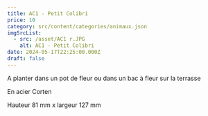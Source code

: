```yaml
---
title: AC1 - Petit Colibri
price: 10
category: src/content/categories/animaux.json
imgSrcList:
  - src: /asset/AC1 r.JPG
    alt: AC1 - Petit Colibri
date: 2024-05-17T22:25:00.000Z
draft: false
---
```


A planter dans un pot de fleur ou dans un bac à fleur sur la terrasse

En acier Corten

Hauteur 81 mm x largeur 127 mm
